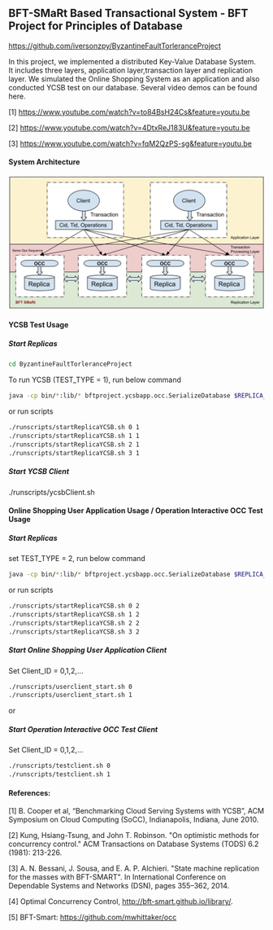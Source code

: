 ## BFT-SMaRt Based Transactional System - BFT Project for Principles of Database

https://github.com/iversonzpy/ByzantineFaultTorleranceProject


In this project, we implemented a distributed Key-Value Database System.  
It includes three layers, application layer,transaction layer and replication layer.
We simulated the Online Shopping System as an application and also conducted YCSB test on our database.
Several video demos can be found here.

[1] https://www.youtube.com/watch?v=to84BsH24Cs&feature=youtu.be

[2] https://www.youtube.com/watch?v=4DtxReJ183U&feature=youtu.be

[3] https://www.youtube.com/watch?v=fqM2QzPS-sg&feature=youtu.be


#### System Architecture

![ImageOfStruture](https://raw.githubusercontent.com/iversonzpy/ByzantineFaultTorleranceProject/master/images/Structure.png)


#### YCSB Test Usage

##### Start Replicas

```bash
cd ByzantineFaultTorleranceProject
```

To run YCSB (TEST_TYPE = 1), run below command
```bash
java -cp bin/*:lib/* bftproject.ycsbapp.occ.SerializeDatabase $REPLICA_INDEX $TEST_TYPE

```
or run scripts
```bash
./runscripts/startReplicaYCSB.sh 0 1
./runscripts/startReplicaYCSB.sh 1 1
./runscripts/startReplicaYCSB.sh 2 1
./runscripts/startReplicaYCSB.sh 3 1
```

##### Start YCSB Client

./runscripts/ycsbClient.sh


#### Online Shopping User Application Usage / Operation Interactive OCC Test Usage

##### Start Replicas

set TEST_TYPE = 2, run below command
```bash
java -cp bin/*:lib/* bftproject.ycsbapp.occ.SerializeDatabase $REPLICA_INDEX $TEST_TYPE

```
or run scripts
```bash
./runscripts/startReplicaYCSB.sh 0 2
./runscripts/startReplicaYCSB.sh 1 2
./runscripts/startReplicaYCSB.sh 2 2
./runscripts/startReplicaYCSB.sh 3 2
```
##### Start Online Shopping User Application Client 
Set Client_ID = 0,1,2,...
```bash
./runscripts/userclient_start.sh 0
./runscripts/userclient_start.sh 1
```
or 
##### Start Operation Interactive OCC Test Client
Set Client_ID = 0,1,2,...
```bash
./runscripts/testclient.sh 0
./runscripts/testclient.sh 1
```

#### References: 

[1] B. Cooper et al, “Benchmarking Cloud Serving Systems with YCSB”, ACM Symposium on Cloud Computing (SoCC), Indianapolis, Indiana, June 2010.

[2] Kung, Hsiang-Tsung, and John T. Robinson. "On optimistic methods for concurrency control." ACM Transactions on Database Systems (TODS) 6.2 (1981): 213-226.

[3] A. N. Bessani, J. Sousa, and E. A. P. Alchieri. "State machine replication for the masses with BFT-SMART". In International Conference on Dependable Systems and Networks (DSN), pages 355–362, 2014.

[4] Optimal Concurrency Control, http://bft-smart.github.io/library/.

[5] BFT-Smart: https://github.com/mwhittaker/occ

